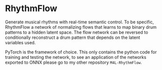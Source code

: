 # RhythmFlow

Generate musical rhythms with real-time semantic control. To be specific, RhythmFlow a network of normalizing flows that learns to map binary drum patterns to a hidden latent space. The flow network can be reversed to conditionally reconstruct a drum pattern that depends on the latent variables used.

PyTorch is the framework of choice. This only contains the python code for training and testing the network, to see an application of the networks exported to ONNX please go to my other repository `M4L-RhythmFlow`.